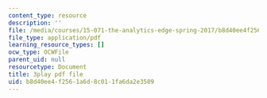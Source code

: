 ```yaml
---
content_type: resource
description: ''
file: /media/courses/15-071-the-analytics-edge-spring-2017/b8d40ee4f2561a6d8c011fa6da2e3509_X_reyHNRYws.pdf
file_type: application/pdf
learning_resource_types: []
ocw_type: OCWFile
parent_uid: null
resourcetype: Document
title: 3play pdf file
uid: b8d40ee4-f256-1a6d-8c01-1fa6da2e3509
---
```


